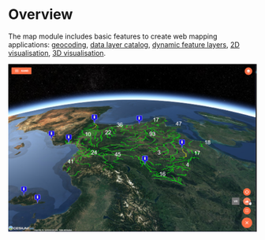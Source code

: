 # Overview

The map module includes basic features to create web mapping applications: [geocoding](./services.md#geocoder-service), [data layer catalog](./services.md#catalog-service), [dynamic feature layers](./services.md#feature-service), [2D visualisation](./components#map), [3D visualisation](./components#globe).

![3D web mapping application built with the KDK](../../assets/kano-3D.png)
